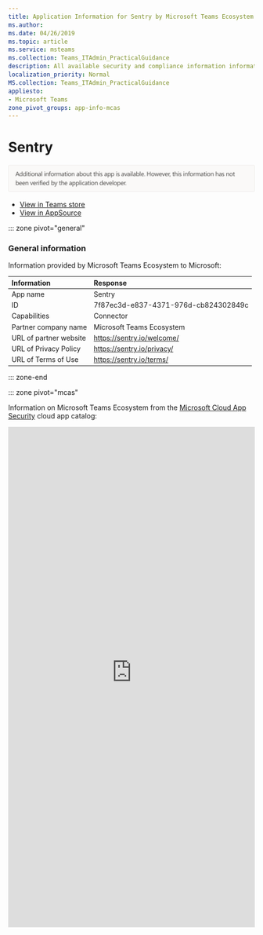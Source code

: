 ```yaml
---
title: Application Information for Sentry by Microsoft Teams Ecosystem
ms.author: 
ms.date: 04/26/2019
ms.topic: article
ms.service: msteams
ms.collection: Teams_ITAdmin_PracticalGuidance
description: All available security and compliance information information for Sentry, its data handling policies, its Microsoft Cloud App Security app catalog information, and security/compliance information in the CSA STAR registry.
localization_priority: Normal
MS.collection: Teams_ITAdmin_PracticalGuidance
appliesto:
- Microsoft Teams
zone_pivot_groups: app-info-mcas
---
```

# Sentry

<p></p><img alt="Non-attested image" src="./images/unattested.png" width="650"/>

* <a href="https://teams.microsoft.com/l/app/7f87ec3d-e837-4371-976d-cb824302849c" target="_blank">View in Teams store</a>
* <a href="https://appsource.microsoft.com/en-us/product/office/WA104381566" target="_blank">View in AppSource</a>

::: zone pivot="general"

### General information

Information provided by Microsoft Teams Ecosystem to Microsoft:

| **Information** | **Response** |
|:----------------|:-------------|
| App name | Sentry |
| ID | 7f87ec3d-e837-4371-976d-cb824302849c |
| Capabilities | Connector |
| Partner company name | Microsoft Teams Ecosystem |
| URL of partner website | <https://sentry.io/welcome/> |
| URL of Privacy Policy | <https://sentry.io/privacy/> |
| URL of Terms of Use | <https://sentry.io/terms/> |

::: zone-end


::: zone pivot="mcas"

Information on Microsoft Teams Ecosystem from the [Microsoft Cloud App Security](https://www.microsoft.com/en-us/enterprise-mobility-security/cloud-app-security) cloud app catalog:

<iframe height='1020' title='Microsoft Cloud App Security Information' src='https://3ca685143b5b46b4b0e5266dadf2e97c.codepen.website/#/dashboard/35271' frameborder='no'  style='width: 100%;'>

<a href="https://3ca685143b5b46b4b0e5266dadf2e97c.codepen.website/#/dashboard/35271" target="_blank">View in a new tab</a>

::: zone-end

